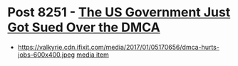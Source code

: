 # Post 8251 - [The US Government Just Got Sued Over the DMCA](https://www.ifixit.com/News/8251/dmca-lawsuit)

- https://valkyrie.cdn.ifixit.com/media/2017/01/05170656/dmca-hurts-jobs-600x400.jpeg [media item](media-27684.md)